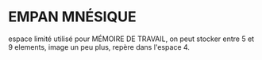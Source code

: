 # EMPAN MNÉSIQUE

espace limité utilisé pour MÉMOIRE DE TRAVAIL, on peut stocker entre 5 et 9 elements, image un peu plus, repère dans l'espace 4.
